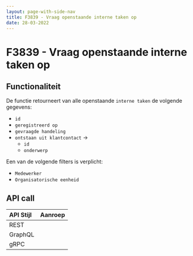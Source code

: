 ```yaml
---
layout: page-with-side-nav
title: F3839 - Vraag openstaande interne taken op
date: 28-03-2022
---
```


# F3839 - Vraag openstaande interne taken op

## Functionaliteit

De functie retourneert van alle openstaande `interne taken` de volgende gegevens:
- `id`
- `geregistreerd op`
- `gevraagde handeling`
- `ontstaan uit klantcontact` ->
  - `id`
  - `onderwerp`

Een van de volgende filters is verplicht:
- `Medewerker`
- `Organisatorische eenheid`

## API call

| API Stijl | Aanroep |
| :--- | :--- |
| REST | |
| GraphQL | |
| gRPC | |
